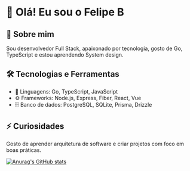 # 👋 Olá! Eu sou o Felipe B

## 🚀 Sobre mim
Sou desenvolvedor Full Stack, apaixonado por tecnologia, gosto de Go, TypeScript e estou aprendendo System design.

## 🛠️ Tecnologias e Ferramentas
- 🚩 Linguagens: Go, TypeScript, JavaScript
- ⚙️ Frameworks: Node.js, Express, Fiber, React, Vue
- 🗄️ Banco de dados: PostgreSQL, SQLite, Prisma, Drizzle


## ⚡ Curiosidades
Gosto de aprender arquitetura de software e criar projetos com foco em boas práticas.

[![Anurag's GitHub stats](https://github-readme-stats.vercel.app/api?username=anuraghazra)](https://github.com/felipebrgs1/github-readme-stats)
